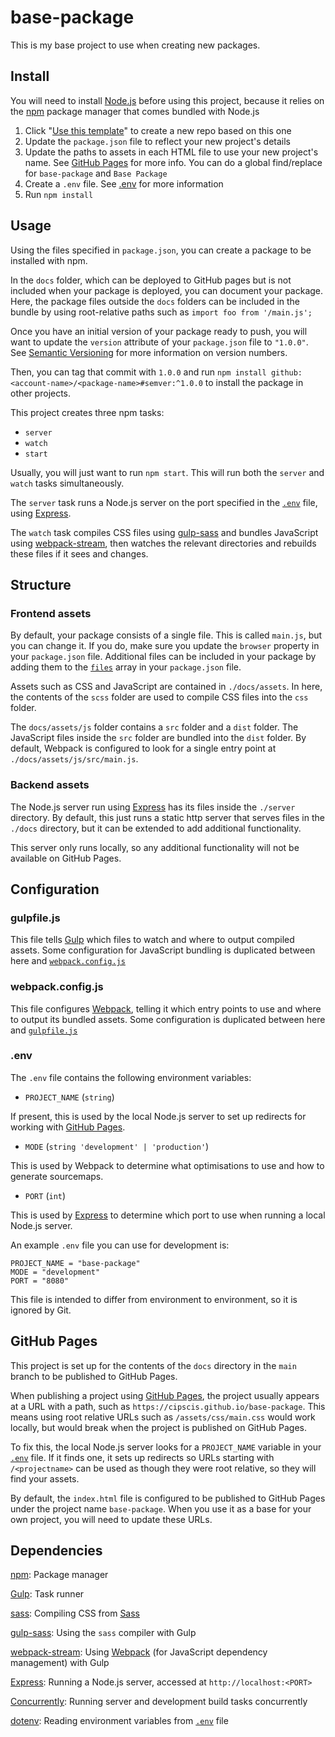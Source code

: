 # base-package

This is my base project to use when creating new packages.

## Install

You will need to install [Node.js](https://nodejs.org/en/) before using this project, because it relies on the [npm](https://www.npmjs.com/) package manager that comes bundled with Node.js

1. Click "[Use this template](https://github.com/Cipscis/base-package/generate)" to create a new repo based on this one
2. Update the `package.json` file to reflect your new project's details
3. Update the paths to assets in each HTML file to use your new project's name. See [GitHub Pages](#github-pages) for more info. You can do a global find/replace for `base-package` and `Base Package`
4. Create a `.env` file. See [.env](#env) for more information
5. Run `npm install`

## Usage

Using the files specified in `package.json`, you can create a package to be installed with npm.

In the `docs` folder, which can be deployed to GitHub pages but is not included when your package is deployed, you can document your package. Here, the package files outside the `docs` folders can be included in the bundle by using root-relative paths such as `import foo from '/main.js';`

Once you have an initial version of your package ready to push, you will want to update the `version` attribute of your `package.json` file to `"1.0.0"`. See [Semantic Versioning](https://semver.org/) for more information on version numbers.

Then, you can tag that commit with `1.0.0` and run `npm install github:<account-name>/<package-name>#semver:^1.0.0` to install the package in other projects.

This project creates three npm tasks:

* `server`
* `watch`
* `start`

Usually, you will just want to run `npm start`. This will run both the `server` and `watch` tasks simultaneously.

The `server` task runs a Node.js server on the port specified in the [`.env`](#env) file, using [Express](https://expressjs.com/).

The `watch` task compiles CSS files using [gulp-sass](https://www.npmjs.com/package/gulp-sass) and bundles JavaScript using [webpack-stream](https://www.npmjs.com/package/webpack-stream), then watches the relevant directories and rebuilds these files if it sees and changes.

## Structure

### Frontend assets

By default, your package consists of a single file. This is called `main.js`, but you can change it. If you do, make sure you update the `browser` property in your `package.json` file. Additional files can be included in your package by adding them to the [`files`](https://docs.npmjs.com/cli/v7/configuring-npm/package-json#files) array in your `package.json` file.

Assets such as CSS and JavaScript are contained in `./docs/assets`. In here, the contents of the `scss` folder are used to compile CSS files into the `css` folder.

The `docs/assets/js` folder contains a `src` folder and a `dist` folder. The JavaScript files inside the `src` folder are bundled into the `dist` folder. By default, Webpack is configured to look for a single entry point at `./docs/assets/js/src/main.js`.

### Backend assets

The Node.js server run using [Express](https://expressjs.com/) has its files inside the `./server` directory. By default, this just runs a static http server that serves files in the `./docs` directory, but it can be extended to add additional functionality.

This server only runs locally, so any additional functionality will not be available on GitHub Pages.

## Configuration

### gulpfile.js

This file tells [Gulp](https://gulpjs.com/) which files to watch and where to output compiled assets. Some configuration for JavaScript bundling is duplicated between here and [`webpack.config.js`](#webpackconfigjs)

### webpack.config.js

This file configures [Webpack](https://webpack.js.org/), telling it which entry points to use and where to output its bundled assets. Some configuration is duplicated between here and [`gulpfile.js`](#gulpfilejs)

### .env

The `.env` file contains the following environment variables:

* `PROJECT_NAME` (`string`)

If present, this is used by the local Node.js server to set up redirects for working with [GitHub Pages](#github-pages).

* `MODE` (`string 'development' | 'production'`)

This is used by Webpack to determine what optimisations to use and how to generate sourcemaps.

* `PORT` (`int`)

This is used by [Express](https://expressjs.com/) to determine which port to use when running a local Node.js server.

An example `.env` file you can use for development is:

```
PROJECT_NAME = "base-package"
MODE = "development"
PORT = "8080"
```

This file is intended to differ from environment to environment, so it is ignored by Git.

## GitHub Pages

This project is set up for the contents of the `docs` directory in the `main` branch to be published to GitHub Pages.

When publishing a project using [GitHub Pages](https://pages.github.com/), the project usually appears at a URL with a path, such as `https://cipscis.github.io/base-package`. This means using root relative URLs such as `/assets/css/main.css` would work locally, but would break when the project is published on GitHub Pages.

To fix this, the local Node.js server looks for a `PROJECT_NAME` variable in your [`.env`](#env) file. If it finds one, it sets up redirects so URLs starting with `/<projectname>` can be used as though they were root relative, so they will find your assets.

By default, the `index.html` file is configured to be published to GitHub Pages under the project name `base-package`. When you use it as a base for your own project, you will need to update these URLs.

## Dependencies

[npm](https://www.npmjs.com/): Package manager

[Gulp](https://gulpjs.com/): Task runner

[sass](https://www.npmjs.com/package/sass): Compiling CSS from [Sass](https://sass-lang.com/)

[gulp-sass](https://www.npmjs.com/package/gulp-sass): Using the `sass` compiler with Gulp

[webpack-stream](https://www.npmjs.com/package/webpack-stream): Using [Webpack](https://webpack.js.org/) (for JavaScript dependency management) with Gulp

[Express](https://expressjs.com/): Running a Node.js server, accessed at `http://localhost:<PORT>`

[Concurrently](https://www.npmjs.com/package/concurrently): Running server and development build tasks concurrently

[dotenv](https://www.npmjs.com/package/dotenv): Reading environment variables from [`.env`](#env) file
